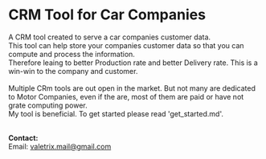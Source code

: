 # CRM Tool for Car Companies
A CRM tool created to serve a car companies customer data.</br>
This tool can help store your companies customer data so that you can compute and process the information.</br>
Therefore leaing to better Production rate and better Delivery rate. This is a win-win to the company and customer.</br>
</br>
Multiple CRm tools are out open in the market. But not many are dedicated to Motor Companies, even if the are, most of them are paid or have not grate computing power.</br>
My tool is beneficial. To get started please read 'get_started.md'.</br></br>

**Contact:**</br>
Email: valetrix.mail@gmail.com

